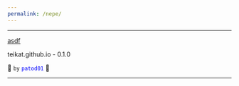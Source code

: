 ```yaml
---
permalink: /nepe/
---
```


<title>fuck it></title>

---

[asdf][]

teikat.github.io - 0.1.0

:ghost: `by` <span style="color: blue;">`patod01`</span> :ghost:

---

[asdf]: asdf.md
